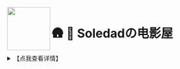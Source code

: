 <img align="left" width="100" src="https://cdn.jsdelivr.net/gh/Soledadrs/alistx@main/hanke.gif">

# 🛖  🏡 Soledadの电影屋

<details>
  <summary>【点我查看详情】</summary>

> 本站旨在分享资源，用作学习交流。

> 使用方式：网页浏览下载、播放，WebDAV 挂载浏览下载同埋播放。

> 联系方式：[【🐧Soledad's|のTelegram】](https://t.me/soledist) [【🐧Telegram-bot】](https://t.me/Ifsoledad_bot)

> Soledad's|のSiteStatus：[【https://www.creators.eu.org】](https://www.creators.eu.org)

> Soledad's|のSPlayer：[【https://www.ifemby.eu.org】](https://www.ifemby.eu.org)

> Soledad's|のGPlayer：[【https://www.xn--pruv10j.eu.org】](https://www.xn--pruv10j.eu.org)

> Soledad's|のHomePage：[【https://www.oneself.eu.org】](https://www.oneself.eu.org)

> Soledad's|のUnlimited：[【https://www.277711.xyz/e/home】](https://www.277711.xyz/e/home)

> Soledad's|のBD：[【https://www.277711.xyz/BridgeSoledad】](https://www.277711.xyz/BridgeSoledad)

> Soledad's|のSnav：[【https://www.ifcare.eu.org】](https://www.ifcare.eu.org)

> Soledad's|のPicx：[【https://www.ifsoledad.eu.org】](https://www.ifsoledad.eu.org)

> Soledad's|のSiteProxy：[【https://siteproxy.cares.eu.org/Soledadsite/https/www.netptop.com】](https://siteproxy.cares.eu.org/Soledadsite/https/www.netptop.com)

> Soledad's|のjsDelivr：[【https://cdn.cares.eu.org】](https://cdn.cares.eu.org)

> Soledad's|のCDN：[【https://www.277711.xyz/JsDelivr】](https://www.277711.xyz/JsDelivr)

> Soledad's|のzhichi：[【https://www.277711.xyz/e/zhichi】](https://www.277711.xyz/e/zhichi)

> Soledad's|のPay：[【https://www.277711.xyz/Payments】](https://www.277711.xyz/Payments)

> Soledad's|のPress：[【https://www.277788.xyz】](https://www.277788.xyz)

> Soledad's|のNext：[【https://www.soledad.cloudns.org】](https://www.soledad.cloudns.org)

> Soledad's|のBlog：[【https://soledad.eu.org】](https://soledad.eu.org)

> Soledad's|のAlist：[【https://alone.eu.org】](https://alone.eu.org)

> Soledad's|のHugo：[【https://www.soledad.cloudns.asia】](https://www.soledad.cloudns.asia)

> Soledad's|のOne：[【https://www.277711.xyz/One】](https://www.277711.xyz/One)

> Soledad's|のbookmarks：[【https://www.277711.xyz/bookmarks】](https://www.277711.xyz/bookmarks)

> Soledad's|のMoive：[【https://www.277711.xyz/Moive】](https://www.277711.xyz/Moive)

### 1. 微信赞赏码：

![微信赞赏码](https://cdn.jsdelivr.net/gh/Soledadrs/alistx@main/%E5%BE%AE%E4%BF%A1%E8%B5%9E%E8%B5%8F%E7%A0%81.png)


## 🎤 一、资源介绍

点击每个标题下嘅 **▶【查看详情】** 展开完整内容。

<details>
  <summary>【点我查看详情】</summary>

>- 各盘总文件粗略大小（截止2022年11月01号更新）

|盘符|OD-A|OD-B|GD-个人盘|GD-soledad团队盘|PikPak|AliyunDrive|
|-|-|-|-|-|-|-|
|大小（TB）|1.361|1.361|很多T|很多T|1|27.31|0|0|0|

</details>

### 🚀 二、批量搬运

<details>
  <summary>【点我查看详情】</summary>

- [Rclone](https://soledad.me) 配置文件

```
[OnedriveA]
type = webdav
url = https://ifsoledad-my.sharepoint.com/personal/ifsoledad/Documents/
vendor = sharepoint
user = 暂无
pass = 暂无
```

```
[OnedriveB]
type = webdav
url = https://ifsoledad-my.sharepoint.com/personal/ifsoledad/Documents/
vendor = sharepoint
user = 暂无
pass = 暂无
```

```
[Pikpak]
type = webdav
url = https://ifsoledad-my.sharepoint.com/personal/ifsoledad/Documents/
vendor = sharepoint
user = 暂无
pass = 暂无
```

```
[aliyundrive]
type = webdav
url = https://ifsoledad-my.sharepoint.com/personal/ifsoledad/Documents/
vendor = sharepoint
user = 暂无
pass = 暂无
```

</details>

#### 📂 三、服务器运行一览
<details>
  <summary>【点我查看详情】</summary>

> **✅/🔴  服务器状态实时监控：[https://soledad.wechatout.eu.org/](https://soledad.wechatout.eu.org)**

##### 配置注意事项

**特别提示：** 网页播放器无法识别内封字幕、不兼容 HEVC 视频编码，需使用挂载到本地播放器或下载后播放。PC 端播放器推荐 [Potplayer](https://potplayer.daum.net/?lang=zh_CN) ，安卓端多媒体播放器推荐 [Nplayer](https://al.chirmyram.com/rep/Android/%E8%B0%B7%E6%AD%8C%E5%95%86%E5%BA%97/nPlayer_1.7.7.7_191219.apk) ，可显示视频内封字幕、音乐内封歌词；安卓端音乐播放器推荐 [cloudbeats](https://al.chirmyram.com/rep/Android/%E8%B0%B7%E6%AD%8C%E5%95%86%E5%BA%97/CloudBeats_1.8.4.apk) ，可较快生成播放列表并串流播放，留下的缓存也极小；安卓端电子书阅读器推荐[静读天下](https://al.chirmyram.com/rep/Android/%E8%B0%B7%E6%AD%8C%E5%95%86%E5%BA%97/Moon_Reader_Pro-v7.0_build_700005-M.apk)，支持多种电子书格式。
- WebDAV 配置参数

|参数|值|
|-|-|
|链接 / URL|https://alone.eu.org/dav/|
|主机 / Host|https://alone.eu.org|
|路径 / Path|/dav/|
|协议 / HTTPS|SSL|
|端口 / Port|5244|
|账号 / User|guest|
|密码 / Password|guest|

注意：除非相关项目适配浏览器网页端，否则浏览器本身是不支持 WebDAV 协议的。
